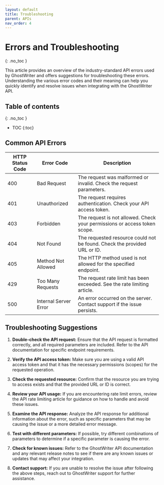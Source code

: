 ```yaml
---
layout: default
title: Troubleshooting
parent: APIs
nav_order: 4
---
```


# Errors and Troubleshooting
{: .no_toc }

This article provides an overview of the industry-standard API errors used by GhostWriter and offers suggestions for troubleshooting these errors. Understanding the various error codes and their meaning can help you quickly identify and resolve issues when integrating with the GhostWriter API.

## Table of contents
{: .no_toc }

- TOC
{:toc}

## Common API Errors

| HTTP Status Code | Error Code     | Description                                                                 |
|------------------|----------------|-----------------------------------------------------------------------------|
| 400              | Bad Request    | The request was malformed or invalid. Check the request parameters.         |
| 401              | Unauthorized   | The request requires authentication. Check your API access token.           |
| 403              | Forbidden      | The request is not allowed. Check your permissions or access token scope.   |
| 404              | Not Found      | The requested resource could not be found. Check the provided URL or ID.    |
| 405              | Method Not Allowed | The HTTP method used is not allowed for the specified endpoint.          |
| 429              | Too Many Requests | The request rate limit has been exceeded. See the rate limiting article.   |
| 500              | Internal Server Error | An error occurred on the server. Contact support if the issue persists. |

## Troubleshooting Suggestions

1. **Double-check the API request:** Ensure that the API request is formatted correctly, and all required parameters are included. Refer to the API documentation for specific endpoint requirements.

2. **Verify the API access token:** Make sure you are using a valid API access token and that it has the necessary permissions (scopes) for the requested operation.

3. **Check the requested resource:** Confirm that the resource you are trying to access exists and that the provided URL or ID is correct.

4. **Review your API usage:** If you are encountering rate limit errors, review the API rate limiting article for guidance on how to handle and avoid these issues.

5. **Examine the API response:** Analyze the API response for additional information about the error, such as specific parameters that may be causing the issue or a more detailed error message.

6. **Test with different parameters:** If possible, try different combinations of parameters to determine if a specific parameter is causing the error.

7. **Check for known issues:** Refer to the GhostWriter API documentation and any relevant release notes to see if there are any known issues or updates that may affect your integration.

8. **Contact support:** If you are unable to resolve the issue after following the above steps, reach out to GhostWriter support for further assistance.